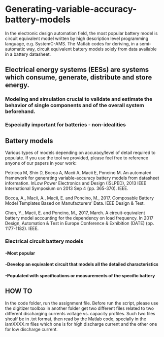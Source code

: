# Generating-variable-accuracy-battery-models
In the electronic design automation field, the most popular battery model is circuit equivalent model written by high description level programming language, e.g. SystemC-AMS. The Matlab codes for deriving, in a semi-automatic way, circuit equivalent battery models solely from data available in a battery datasheet. 

## Electrical energy systems (EESs) are systems which consume, generate, distribute and store energy.

### Modeling and simulation crucial to validate and estimate the behavior of single components and of the overall system beforehand.
### Especially important for batteries - non-idealities

## Battery models
Various types of models depending on accuracy/level of detail required to populate. If you use the tool we provided, please feel free to reference anyone of our papers in your work:

Petricca M, Shin D, Bocca A, Macii A, Macii E, Poncino M. An automated framework for generating variable-accuracy battery models from datasheet information. InLow Power Electronics and Design (ISLPED), 2013 IEEE International Symposium on 2013 Sep 4 (pp. 365-370). IEEE.

Bocca, A., Macii, A., Macii, E. and Poncino, M., 2017. Composable Battery Model Templates Based on Manufacturers’ Data. IEEE Design & Test.

Chen, Y., Macii, E. and Poncino, M., 2017, March. A circuit-equivalent battery model accounting for the dependency on load frequency. In 2017 Design, Automation & Test in Europe Conference & Exhibition (DATE) (pp. 1177-1182). IEEE.


### Electrical circuit battery models

#### -Most popular
#### -Develop an equivalent circuit that models all the detailed characteristics
#### -Populated with specifications or measurements of the specific battery

## HOW TO 

In the code folder, run the assignment file. Before run the script, please use the digitizer toolbox in another folder get two different files related to two different discharging currents voltage vs. capacity profiles. Such two files shoulf be in .txt format, then read by the Matlab code, specially in the iamXXXX.m files which one is for high discharge current and the other one for low discharge current. 



